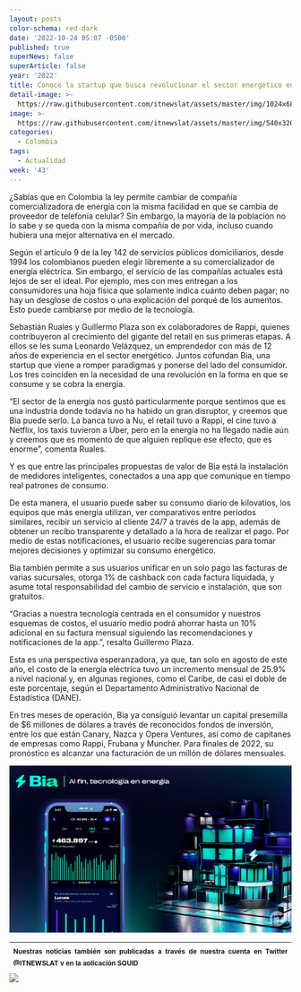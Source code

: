 ```yaml
---
layout: posts
color-schema: red-dark
date: '2022-10-24 05:07 -0500'
published: true
superNews: false
superArticle: false
year: '2022'
title: Conoce la startup que busca revolucionar el sector energético en Colombia
detail-image: >-
  https://raw.githubusercontent.com/itnewslat/assets/master/img/1024x680/bia-energy-g.jpg
image: >-
  https://raw.githubusercontent.com/itnewslat/assets/master/img/540x320/bia-energy-p.jpg
categories:
  - Colombia
tags:
  - Actualidad
week: '43'
---
```

¿Sabías que en Colombia la ley permite cambiar de compañía comercializadora de energía con la misma facilidad en que se cambia de proveedor de telefonía celular? Sin embargo, la mayoría de la población no lo sabe y se queda con la misma compañía de por vida, incluso cuando hubiera una mejor alternativa en el mercado.

Según el artículo 9 de la ley 142 de servicios públicos domiciliarios, desde 1994 los colombianos pueden elegir libremente a su comercializador de energía eléctrica. Sin embargo, el servicio de las compañías actuales está lejos de ser el ideal. Por ejemplo, mes con mes entregan a los consumidores una hoja física que solamente indica cuánto deben pagar; no hay un desglose de costos o una explicación del porqué de los aumentos. Esto puede cambiarse por medio de la tecnología.

Sebastián Ruales y Guillermo Plaza son ex colaboradores de Rappi, quienes contribuyeron al crecimiento del gigante del retail en sus primeras etapas. A ellos se les suma Leonardo Velázquez, un emprendedor con más de 12 años de experiencia en el sector energético. Juntos cofundan Bia, una startup que viene a romper paradigmas y ponerse del lado del consumidor. Los tres coinciden en la necesidad de una revolución en la forma en que se consume y se cobra la energía.

“El sector de la energía nos gustó particularmente porque sentimos que es una industria donde todavía no ha habido un gran disruptor, y creemos que Bia puede serlo. La banca tuvo a Nu, el retail tuvo a Rappi, el cine tuvo a Netflix, los taxis tuvieron a Uber, pero en la energía no ha llegado nadie aún y creemos que es momento de que alguien replique ese efecto, que es enorme”, comenta Ruales.

Y es que entre las principales propuestas de valor de Bia está la instalación de medidores inteligentes, conectados a una app que comunique en tiempo real patrones de consumo.

De esta manera, el usuario puede saber su consumo diario de kilovatios, los equipos que más energía utilizan, ver comparativos entre períodos similares, recibir un servicio al cliente 24/7 a través de la app, además de obtener un recibo transparente y detallado a la hora de realizar el pago. Por medio de estas notificaciones, el usuario recibe sugerencias para tomar mejores decisiones y optimizar su consumo energético.

Bia también permite a sus usuarios unificar en un solo pago las facturas de varias sucursales, otorga 1% de cashback con cada factura liquidada, y asume total responsabilidad del cambio de servicio e instalación, que son gratuitos.

“Gracias a nuestra tecnología centrada en el consumidor y nuestros esquemas de costos, el usuario medio podrá ahorrar hasta un 10% adicional en su factura mensual siguiendo las recomendaciones y notificaciones de la app.”, resalta Guillermo Plaza.

Esta es una perspectiva esperanzadora, ya que, tan solo en agosto de este año, el costo de la energía eléctrica tuvo un incremento mensual de 25.9% a nivel nacional y, en algunas regiones, como el Caribe, de casi el doble de este porcentaje, según el Departamento Administrativo Nacional de Estadística (DANE).

En tres meses de operación, Bia ya consiguió levantar un capital presemilla de $6 millones de dólares a través de reconocidos fondos de inversión, entre los que están Canary, Nazca y Opera Ventures, así como de capitanes de empresas como Rappi, Frubana y Muncher. Para finales de 2022, su pronóstico es alcanzar una facturación de un millón de dólares mensuales.

![](https://raw.githubusercontent.com/itnewslat/assets/master/img/540x320/bia-energy-p.jpg)

<table style="height: 42px;" width="569">
<tbody>
<tr>
<td style="text-align: justify;"><sub><strong>Nuestras noticias también son publicadas a través de nuestra cuenta en Twitter <a href="https://twitter.com/itnewslat?lang=es">@ITNEWSLAT</a> y en la aplicación <a href="https://squidapp.co/en/">SQUID</a></strong></sub></td>
</tr>
</tbody>
</table>

<img src="https://tracker.metricool.com/c3po.jpg?hash=56f88a41e39ab42c063cc51676587a04"/>